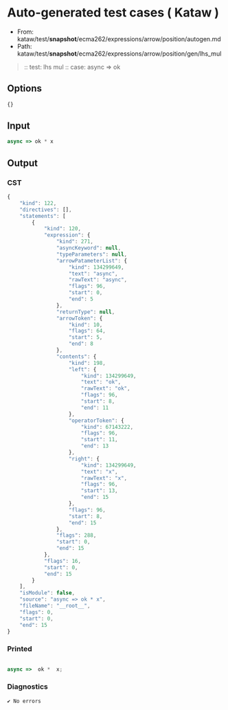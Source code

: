 # Auto-generated test cases ( Kataw )
- From: kataw/test/__snapshot__/ecma262/expressions/arrow/position/autogen.md
- Path: kataw/test/__snapshot__/ecma262/expressions/arrow/position/gen/lhs_mul
> :: test: lhs mul
> :: case: async => ok
## Options

`````js
{}
`````
## Input

`````js
async => ok * x
`````
## Output

### CST

```javascript
{
    "kind": 122,
    "directives": [],
    "statements": [
        {
            "kind": 120,
            "expression": {
                "kind": 271,
                "asyncKeyword": null,
                "typeParameters": null,
                "arrowPatameterList": {
                    "kind": 134299649,
                    "text": "async",
                    "rawText": "async",
                    "flags": 96,
                    "start": 0,
                    "end": 5
                },
                "returnType": null,
                "arrowToken": {
                    "kind": 10,
                    "flags": 64,
                    "start": 5,
                    "end": 8
                },
                "contents": {
                    "kind": 198,
                    "left": {
                        "kind": 134299649,
                        "text": "ok",
                        "rawText": "ok",
                        "flags": 96,
                        "start": 8,
                        "end": 11
                    },
                    "operatorToken": {
                        "kind": 67143222,
                        "flags": 96,
                        "start": 11,
                        "end": 13
                    },
                    "right": {
                        "kind": 134299649,
                        "text": "x",
                        "rawText": "x",
                        "flags": 96,
                        "start": 13,
                        "end": 15
                    },
                    "flags": 96,
                    "start": 8,
                    "end": 15
                },
                "flags": 288,
                "start": 0,
                "end": 15
            },
            "flags": 16,
            "start": 0,
            "end": 15
        }
    ],
    "isModule": false,
    "source": "async => ok * x",
    "fileName": "__root__",
    "flags": 0,
    "start": 0,
    "end": 15
}
```

### Printed

```javascript

async =>  ok *  x;
```

### Diagnostics

```javascript
✔ No errors
```

